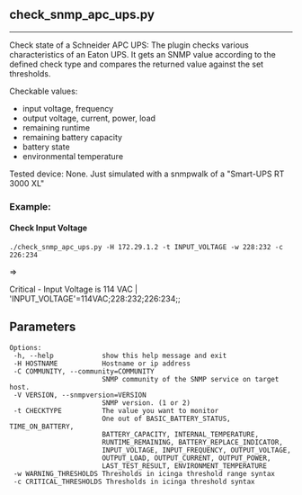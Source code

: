 ## check_snmp_apc_ups.py
---

Check state of a Schneider APC UPS:
The plugin checks various characteristics of an Eaton UPS. It gets an SNMP value according to 
the defined check type and compares the returned value against the set thresholds. 

Checkable values:
* input voltage, frequency
* output voltage, current, power, load
* remaining runtime
* remaining battery capacity
* battery state
* environmental temperature

Tested device: None. Just simulated with a snmpwalk of a "Smart-UPS RT 3000 XL"

### Example:

#### Check Input Voltage

    ./check_snmp_apc_ups.py -H 172.29.1.2 -t INPUT_VOLTAGE -w 228:232 -c 226:234
 
=> 

Critical - Input Voltage is 114 VAC | 'INPUT_VOLTAGE'=114VAC;228:232;226:234;;
    

## Parameters
 ```
Options:
  -h, --help            show this help message and exit
  -H HOSTNAME           Hostname or ip address
  -C COMMUNITY, --community=COMMUNITY
                        SNMP community of the SNMP service on target host.
  -V VERSION, --snmpversion=VERSION
                        SNMP version. (1 or 2)
  -t CHECKTYPE          The value you want to monitor 
                        One out of BASIC_BATTERY_STATUS, TIME_ON_BATTERY,
                        BATTERY_CAPACITY, INTERNAL_TEMPERATURE,
                        RUNTIME_REMAINING, BATTERY_REPLACE_INDICATOR,
                        INPUT_VOLTAGE, INPUT_FREQUENCY, OUTPUT_VOLTAGE,
                        OUTPUT_LOAD, OUTPUT_CURRENT, OUTPUT_POWER,
                        LAST_TEST_RESULT, ENVIRONMENT_TEMPERATURE
  -w WARNING_THRESHOLDS Thresholds in icinga threshold range syntax
  -c CRITICAL_THRESHOLDS Thresholds in icinga threshold syntax
 ```
